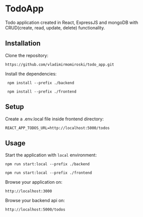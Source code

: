 # TodoApp

Todo application created in React, ExpressJS and mongoDB with CRUD(create, read, update, delete) functionality.

## Installation

Clone the repository:

```
https://github.com/vladimirmomiroski/todo_app.git
```

Install the dependencies: 

```
 npm install --prefix ./backend
```
```
 npm install --prefix ./frontend
```

## Setup

Create a .env.local file inside frontend directory:

```
REACT_APP_TODOS_URL=http://localhost:5000/todos
```

## Usage

Start the application with `local` environment:

```
npm run start:local --prefix ./backend
```

```
npm run start:local --prefix ./frontend
```

Browse your application on:

```
http://localhost:3000
```

Browse your backend api on:

```
http://localhost:5000/todos
```







